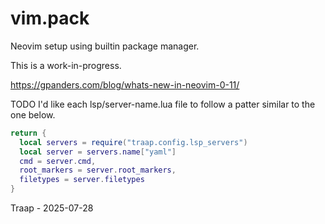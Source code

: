 # vim.pack
Neovim setup using builtin package manager.

This is a work-in-progress.

https://gpanders.com/blog/whats-new-in-neovim-0-11/

TODO  I'd like each lsp/server-name.lua file to follow a patter similar to the
one below.
```lua
return {
  local servers = require("traap.config.lsp_servers")
  local server = servers.name["yaml"]
  cmd = server.cmd,
  root_markers = server.root_markers,
  filetypes = server.filetypes
}
```
Traap - 2025-07-28
